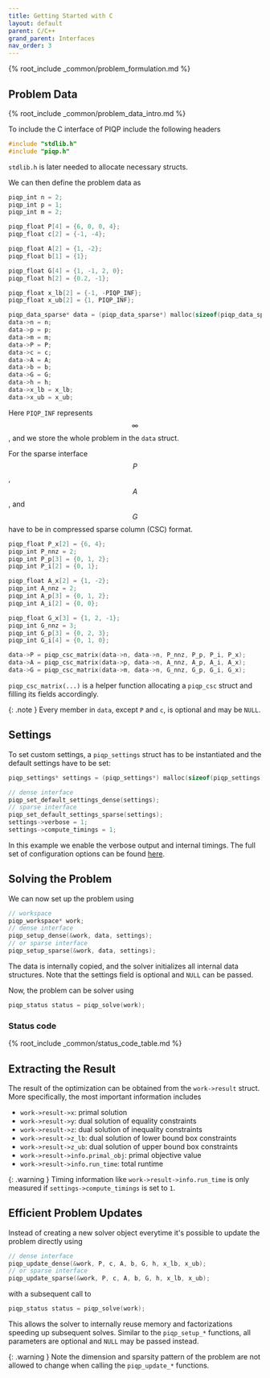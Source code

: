 ```yaml
---
title: Getting Started with C
layout: default
parent: C/C++
grand_parent: Interfaces
nav_order: 3
---
```


{% root_include _common/problem_formulation.md %}

## Problem Data

{% root_include _common/problem_data_intro.md %}

To include the C interface of PIQP include the following headers
```c
#include "stdlib.h"
#include "piqp.h"
```
`stdlib.h` is later needed to allocate necessary structs.

We can then define the problem data as

```c
piqp_int n = 2;
piqp_int p = 1;
piqp_int m = 2;

piqp_float P[4] = {6, 0, 0, 4};
piqp_float c[2] = {-1, -4};

piqp_float A[2] = {1, -2};
piqp_float b[1] = {1};

piqp_float G[4] = {1, -1, 2, 0};
piqp_float h[2] = {0.2, -1};

piqp_float x_lb[2] = {-1, -PIQP_INF};
piqp_float x_ub[2] = {1, PIQP_INF};

piqp_data_sparse* data = (piqp_data_sparse*) malloc(sizeof(piqp_data_sparse));
data->n = n;
data->p = p;
data->m = m;
data->P = P;
data->c = c;
data->A = A;
data->b = b;
data->G = G;
data->h = h;
data->x_lb = x_lb;
data->x_ub = x_ub;
```

Here `PIQP_INF` represents $$\infty$$, and we store the whole problem in the `data` struct.

For the sparse interface $$P$$, $$A$$, and $$G$$ have to be in compressed sparse column (CSC) format.

```c
piqp_float P_x[2] = {6, 4};
piqp_int P_nnz = 2;
piqp_int P_p[3] = {0, 1, 2};
piqp_int P_i[2] = {0, 1};

piqp_float A_x[2] = {1, -2};
piqp_int A_nnz = 2;
piqp_int A_p[3] = {0, 1, 2};
piqp_int A_i[2] = {0, 0};

piqp_float G_x[3] = {1, 2, -1};
piqp_int G_nnz = 3;
piqp_int G_p[3] = {0, 2, 3};
piqp_int G_i[4] = {0, 1, 0};

data->P = piqp_csc_matrix(data->n, data->n, P_nnz, P_p, P_i, P_x);
data->A = piqp_csc_matrix(data->p, data->n, A_nnz, A_p, A_i, A_x);
data->G = piqp_csc_matrix(data->m, data->n, G_nnz, G_p, G_i, G_x);
```

`piqp_csc_matrix(...)` is a helper function allocating a `piqp_csc` struct and filling its fields accordingly.

{: .note }
Every member in `data`, except `P` and `c`, is optional and may be `NULL`.

## Settings

To set custom settings, a `piqp_settings` struct has to be instantiated and the default settings have to be set:

```c
piqp_settings* settings = (piqp_settings*) malloc(sizeof(piqp_settings));

// dense interface
piqp_set_default_settings_dense(settings);
// sparse interface
piqp_set_default_settings_sparse(settings);
settings->verbose = 1;
settings->compute_timings = 1;
```

In this example we enable the verbose output and internal timings. The full set of configuration options can be found [here](/interfaces/settings).

## Solving the Problem

We can now set up the problem using

```c
// workspace
piqp_workspace* work;
// dense interface
piqp_setup_dense(&work, data, settings);
// or sparse interface
piqp_setup_sparse(&work, data, settings);
```

The data is internally copied, and the solver initializes all internal data structures. Note that the settings field is optional and `NULL` can be passed.

Now, the problem can be solver using

```c
piqp_status status = piqp_solve(work);
```

### Status code

{% root_include _common/status_code_table.md %}

## Extracting the Result

The result of the optimization can be obtained from the `work->result` struct. More specifically, the most important information includes
* `work->result->x`: primal solution
* `work->result->y`: dual solution of equality constraints
* `work->result->z`: dual solution of inequality constraints
* `work->result->z_lb`: dual solution of lower bound box constraints
* `work->result->z_ub`: dual solution of upper bound box constraints
* `work->result->info.primal_obj`: primal objective value
* `work->result->info.run_time`: total runtime

{: .warning }
Timing information like `work->result->info.run_time` is only measured if `settings->compute_timings` is set to `1`.

## Efficient Problem Updates

Instead of creating a new solver object everytime it's possible to update the problem directly using

```c
// dense interface
piqp_update_dense(&work, P, c, A, b, G, h, x_lb, x_ub);
// or sparse interface
piqp_update_sparse(&work, P, c, A, b, G, h, x_lb, x_ub);
```

with a subsequent call to

```c
piqp_status status = piqp_solve(work);
```

This allows the solver to internally reuse memory and factorizations speeding up subsequent solves. Similar to the `piqp_setup_*` functions, all parameters are optional and `NULL` may be passed instead.

{: .warning }
Note the dimension and sparsity pattern of the problem are not allowed to change when calling the `piqp_update_*` functions.
